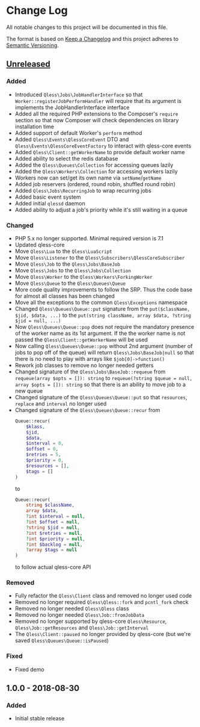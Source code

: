 # Change Log
All notable changes to this project will be documented in this file.

The format is based on [Keep a Changelog](http://keepachangelog.com/)
and this project adheres to [Semantic Versioning](http://semver.org/).

## [Unreleased]

### Added
- Introduced `Qless\Jobs\JobHandlerInterface` so that `Worker::registerJobPerformHandler` will require
  that its argument is implements the JobHandlerInterface interface
- Added all the required PHP extensions to the Composer's `require` section so that
  now Composer will check dependencies on library installation time
- Added support of default Worker's `perform` method
- Added `Qless\Events\QlessCoreEvent` DTO and `Qless\Events\QlessCoreEventFactory` to interact with qless-core events
- Added `Qless\Client::getWorkerName` to provide default worker name
- Added ability to select the redis database
- Added the `Qless\Queues\Collection` for accessing queues lazily
- Added the `Qless\Workers\Collection` for accessing workers lazily
- Workers now can set/get its own name via `setName`/`getName`
- Added job reservers (ordered, round robin, shuffled round robin)
- Added `Qless\Jobs\RecurringJob` to wrap recurring jobs
- Added basic event system
- Added initial `qlessd` daemon
- Added ability to adjust a job's priority while it's still waiting in a queue

### Changed
- PHP 5.x no longer supported. Minimal required version is 7.1
- Updated qless-core
- Move `Qless\Lua` to the `Qless\LuaScript`
- Move `Qless\Listener` to the `Qless\Subscribers\QlessCoreSubscriber`
- Move `Qless\Job` to the `Qless\Jobs\BaseJob`
- Move `Qless\Jobs` to the `Qless\Jobs\Collection`
- Move `Qless\Worker` to the `Qless\Workers\ForkingWorker`
- Move `Qless\Queue` to the `Qless\Queues\Queue`
- More code quality improvements to follow the SRP. Thus the code base for almost all classes has been changed
- Move all the exceptions to the common `Qless\Exceptions` namespace
- Changed `Qless\Queues\Queue::put` signature from the `put($className, $jid, $data, ...)`
  to the `put(string className, array $data, ?string $jid = null, ...)`
- Now `Qless\Queues\Queue::pop` does not require the mandatory presence of the worker name as its 1st argument.
  If the the worker name is not passed the `Qless\Client::getWorkerName` will be used
- Now calling `Qless\Queues\Queue::pop` without 2nd argument (number of jobs to pop off of the queue) will return
  `Qless\Jobs\BaseJob|null` so that there is no need to play with arrays like `$job[0]->function()`
- Rework job classes to remove no longer needed getters
- Changed signature of the `Qless\Jobs\BaseJob::requeue` from `requeue(array $opts = []): string` to
  `requeue(?string $queue = null, array $opts = []): string` so that there is an ability to move job to a new queue
- Changed signature of the `Qless\Queues\Queue::put` so that `resources`, `replace` and `interval` no longer used 
- Changed signature of the `Qless\Queues\Queue::recur` from
  ```php
  Queue::recur(
      $klass,
      $jid,
      $data,
      $interval = 0,
      $offset = 0,
      $retries = 5,
      $priority = 0,
      $resources = [],
      $tags = []
  )
  ```
  to
  ```php
  Queue::recur(
      string $className,
      array $data,
      ?int $interval = null,
      ?int $offset = null,
      ?string $jid = null,
      ?int $retries = null,
      ?int $priority = null,
      ?int $backlog = null,
      ?array $tags = null
  )
  ```
  to follow actual qless-core API

### Removed
- Fully refactor the `Qless\Client` class and removed no longer used code
- Removed no longer required `Qless\Qless::fork` and `pcntl_fork` check
- Removed no longer needed `Qless\Qless` class
- Removed no longer needed `Qless\Job::fromJobData`
- Removed no longer supported by qless-core `Qless\Resource`, `Qless\Job::getResources` and `Qless\Job::getInterval`
- The `Qless\Client::paused` no longer provided by qless-core (but we're saved `Qless\Queues\Queue::isPaused`)

### Fixed
- Fixed demo

## 1.0.0 - 2018-08-30
### Added
 - Initial stable release

[Unreleased]: https://github.com/pdffiller/qless-php/compare/v1.0.0...HEAD
